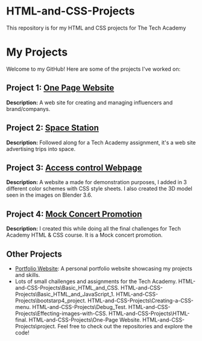 # HTML-and-CSS-Projects
This repository is for my HTML and CSS projects for The Tech Academy
# My Projects

Welcome to my GitHub! Here are some of the projects I've worked on:

## Project 1: [One Page Website](https://github.com/Dev-OtedGamer/HTML-and-CSS-Projects/blob/main/One-Page%20Website/one_page_website.html)
**Description:** A web site for creating and managing influencers and brand/companys. 

## Project 2: [Space Station](https://github.com/Dev-OtedGamer/HTML-and-CSS-Projects/blob/main/project/index.html)
**Description:** Followed along for a Tech Academy assignment, it's a web site advertising trips into space.

## Project 3: [Access control Webpage](https://github.com/Dev-OtedGamer/HTML-and-CSS-Projects/blob/main/project/Access_Control.html)
**Description:** A website a made for demonstration purposes, I added in 3 different color schemes with CSS style sheets. 
I also created the 3D model seen in the images on Blender 3.6.

## Project 4: [Mock Concert Promotion](https://github.com/Dev-OtedGamer/HTML-and-CSS-Projects/blob/main/HTML-final/concert-promotion.html)
**Description:** I created this while doing all the final challenges for Tech Academy HTML & CSS course. It is a Mock concert
promotion.

## Other Projects

- [Portfolio Website](https://dev-otedgamer.github.io): A personal portfolio website showcasing my projects and skills.
- Lots of small challenges and assignments for the Tech Academy.
HTML-and-CSS-Projects\Basic_HTML_and_CSS.
HTML-and-CSS-Projects\Basic_HTML_and_JavaScript_1.
HTML-and-CSS-Projects\bootstarp4_project.
HTML-and-CSS-Projects\Creating-a-CSS-menu.
HTML-and-CSS-Projects\Debug_Test.
HTML-and-CSS-Projects\Effecting-images-with-CSS.
HTML-and-CSS-Projects\HTML-final.
HTML-and-CSS-Projects\One-Page Website.
HTML-and-CSS-Projects\project.
Feel free to check out the repositories and explore the code!
